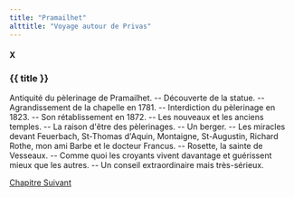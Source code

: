 ```yaml
---
title: "Pramailhet"
alttitle: "Voyage autour de Privas"
---
```


#### X

### {{ title }}

<div class="tltr">

Antiquité du pèlerinage de Pramailhet. -- Découverte de la statue. --
Agrandissement de la chapelle en 1781. -- Interdiction du pèlerinage en 1823. --
Son rétablissement en 1872. -- Les nouveaux et les anciens temples. -- La raison
d'être des pèlerinages. -- Un berger. -- Les miracles devant Feuerbach,
St-Thomas d'Aquin, Montaigne, St-Augustin, Richard Rothe, mon ami Barbe et le
docteur Francus. -- Rosette, la sainte de Vesseaux. -- Comme quoi les croyants
vivent davantage et guérissent mieux que les autres. -- Un conseil
extraordinaire mais très-sérieux.

</div>

<div id="next">

[Chapitre Suivant](11.html)

</div>
